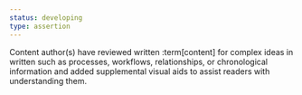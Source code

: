 ```yaml
---
status: developing
type: assertion
---
```


Content author(s) have reviewed written :term[content] for complex ideas in written such as processes, workflows, relationships, or chronological information and added supplemental visual aids to assist readers with understanding them. 
